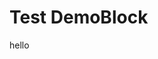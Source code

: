 # Test DemoBlock

<DemoBlock title="简单演示" :code="`<div>hello</div>`">
<div>hello</div>
</DemoBlock>
